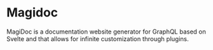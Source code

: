 # Magidoc
MagiDoc is a documentation website generator for GraphQL based on Svelte and that allows for infinite customization through plugins.
